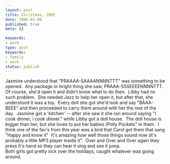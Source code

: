 ```yaml
---
layout: post
title: Christmas, 2005
date: 2006-01-09
published: true
meta: {}

keywords:
- work
type: post
keywords:
- family
- work
status: publish
---
```

<div>Jasmine understood that "PRAAAA-SAAAANNNNTTT" was something to be opened.  Any package or bright thing she saw, PRAAA-SSSEEEENNNNTTT.  Of course, she&#039;d open it and didn&#039;t know what to do then.  Libby had no such problem.  She needed Jazz to help her open it, but after that, she understood it was a toy.  Every doll she got she&#039;d look and say "BAAA-BEEE" and then proceeded to carry them around with her the rest of the day.  Jasmine got a &#039;kitchen&#039; -- after she saw it she ran around saying "I cook dinner, i cook dinner." while Libby got a doll house.  The doll house is bigger than her, but she loves to put her babies (Polly Pockets" in them.  I think one of the fav&#039;s from this year was a bird that Carol got them that sang "Happy and know it"  It&#039;s amazing how well those things sound now (it&#039;s probably a little MP3 player inside it".  Over and Over and Over again they press it&#039;s hand so they can hear it sing and see it jump.</div><div>Both girls got pretty sick over the holidays, caught whatever was going around.</div>
